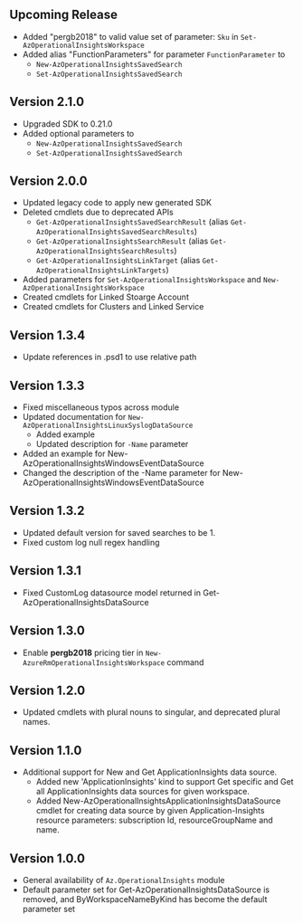 <!--
    Please leave this section at the top of the change log.

    Changes for the upcoming release should go under the section titled "Upcoming Release", and should adhere to the following format:

    ## Upcoming Release
    * Overview of change #1
        - Additional information about change #1
    * Overview of change #2
        - Additional information about change #2
        - Additional information about change #2
    * Overview of change #3
    * Overview of change #4
        - Additional information about change #4

    ## YYYY.MM.DD - Version X.Y.Z (Previous Release)
    * Overview of change #1
        - Additional information about change #1
-->
## Upcoming Release
* Added "pergb2018" to valid value set of parameter: `Sku` in `Set-AzOperationalInsightsWorkspace` 
* Added alias "FunctionParameters" for parameter `FunctionParameter` to
    - `New-AzOperationalInsightsSavedSearch`
    - `Set-AzOperationalInsightsSavedSearch`

## Version 2.1.0
* Upgraded SDK to 0.21.0
* Added optional parameters to 
    - `New-AzOperationalInsightsSavedSearch`
    - `Set-AzOperationalInsightsSavedSearch`

## Version 2.0.0
* Updated legacy code to apply new generated SDK
* Deleted cmdlets due to deprecated APIs
    - `Get-AzOperationalInsightsSavedSearchResult` (alias `Get-AzOperationalInsightsSavedSearchResults`)
    - `Get-AzOperationalInsightsSearchResult` (alias `Get-AzOperationalInsightsSearchResults`)
    - `Get-AzOperationalInsightsLinkTarget` (alias `Get-AzOperationalInsightsLinkTargets`)
* Added parameters for `Set-AzOperationalInsightsWorkspace` and `New-AzOperationalInsightsWorkspace`
* Created cmdlets for Linked Stoarge Account
* Created cmdlets for Clusters and Linked Service

## Version 1.3.4
* Update references in .psd1 to use relative path

## Version 1.3.3
* Fixed miscellaneous typos across module
* Updated documentation for `New-AzOperationalInsightsLinuxSyslogDataSource`
    - Added example
    - Updated description for `-Name` parameter
* Added an example for New-AzOperationalInsightsWindowsEventDataSource
* Changed the description of the -Name parameter for New-AzOperationalInsightsWindowsEventDataSource

## Version 1.3.2
* Updated default version for saved searches to be 1. 
* Fixed custom log null regex handling

## Version 1.3.1
* Fixed CustomLog datasource model returned in Get-AzOperationalInsightsDataSource

## Version 1.3.0
* Enable **pergb2018** pricing tier in `New-AzureRmOperationalInsightsWorkspace` command

## Version 1.2.0
* Updated cmdlets with plural nouns to singular, and deprecated plural names.

## Version 1.1.0
* Additional support for New and Get ApplicationInsights data source.
    - Added new 'ApplicationInsights' kind to support Get specific and Get all ApplicationInsights data sources for given workspace. 
    - Added New-AzOperationalInsightsApplicationInsightsDataSource cmdlet for creating data source by given Application-Insights resource parameters: subscription Id, resourceGroupName and name. 

## Version 1.0.0
* General availability of `Az.OperationalInsights` module
* Default parameter set for Get-AzOperationalInsightsDataSource is removed, and ByWorkspaceNameByKind has become the default parameter set
